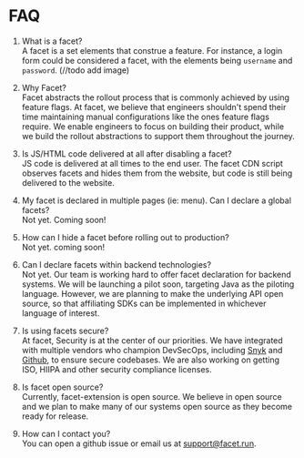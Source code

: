 # FAQ

1. What is a facet? <br/>
   A facet is a set elements that construe a feature. For instance, a login form could be considered a facet, with the elements being `username` and `password`.
   (//todo add image)

2. Why Facet?<br/>
   Facet abstracts the rollout process that is commonly achieved by using feature flags. At facet, we believe that engineers shouldn't spend their time maintaining manual configurations like the ones feature flags require. We enable engineers to focus on building their product, while we build the rollout abstractions to support them throughout the journey.
   
3. Is JS/HTML code delivered at all after disabling a facet?<br/>
   JS code is delivered at all times to the end user. The facet CDN script observes facets and hides them from the website, but code is still being delivered to the website.

4. My facet is declared in multiple pages (ie: menu). Can I declare a global facets?<br/>
   Not yet. Coming soon!

5. How can I hide a facet before rolling out to production?<br/>
   Not yet. coming soon!

6. Can I declare facets within backend technologies? <br/>
   Not yet. Our team is working hard to offer facet declaration for backend systems. We will be launching a pilot soon, targeting Java as the piloting language. However, we are planning to make the underlying API open source, so that affiliating SDKs can be implemented in whichever language of interest.

7. Is using facets secure? <br/>
   At facet, Security is at the center of our priorities. We have integrated with multiple vendors who champion DevSecOps, including [Snyk](https://snyk.io/) and [Github](https://github.com/dependabot), to ensure secure codebases. We are also working on getting ISO, HIIPA and other security compliance licenses.

8. Is facet open source? <br/>
   Currently, facet-extension is open source. We believe in open source and we plan to make many of our systems open source as they become ready for release.

9. How can I contact you? <br/>
   You can open a github issue or email us at support@facet.run.
